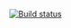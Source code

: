 [![Build status](https://ci.appveyor.com/api/projects/status/ufqkb8skxddgfl9l?svg=true)](https://ci.appveyor.com/project/elenakoch122/ajs-25-diploma)
